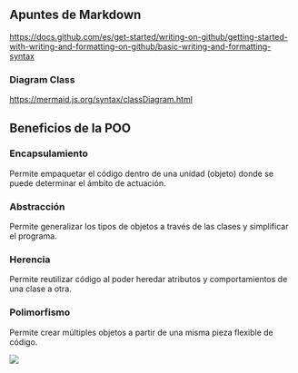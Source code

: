 ## Apuntes de Markdown
https://docs.github.com/es/get-started/writing-on-github/getting-started-with-writing-and-formatting-on-github/basic-writing-and-formatting-syntax

### Diagram Class
https://mermaid.js.org/syntax/classDiagram.html

## Beneficios de la POO
### Encapsulamiento
Permite empaquetar el código dentro de una unidad (objeto) donde se puede determinar el ámbito de actuación.

### Abstracción
Permite generalizar los tipos de objetos a través de las clases y simplificar el programa.

### Herencia
Permite reutilizar código al poder heredar atributos y comportamientos de una clase a otra.

### Polimorfismo
Permite crear múltiples objetos a partir de una misma pieza flexible de código.

![](https://aprendepython.es/_images/oop.jpg)

